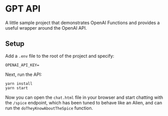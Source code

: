 # GPT API

A little sample project that demonstrates OpenAI Functions and provides a useful wrapper around the OpenAI API.

## Setup

Add a `.env` file to the root of the project and specify:
```
OPENAI_API_KEY=
```

Next, run the API:
```
yarn install
yarn start
```

Now you can open the `chat.html` file in your browser and start chatting with the `/spice` endpoint, which has been tuned to behave like an Alien, and can run the `doTheyKnowAboutTheSpice` function.

